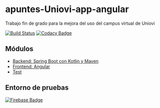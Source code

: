 # apuntes-Uniovi-app-angular

Trabajo fin de grado para la mejora del uso del campus virtual de Uniovi 

[![Build Status](https://travis-ci.com/igm1990/apuntes-Uniovi-app-angular.svg?branch=master)](https://travis-ci.com/igm1990/apuntes-Uniovi-app-angular)
[![Codacy Badge](https://app.codacy.com/project/badge/Grade/21f3c60d9c1a4d5a87a1af99de4bd545)](https://www.codacy.com/gh/igm1990/apuntes-Uniovi-app-angular/dashboard?utm_source=github.com&amp;utm_medium=referral&amp;utm_content=igm1990/apuntes-Uniovi-app-angular&amp;utm_campaign=Badge_Grade)

## Módulos

-   [Backend: Spring Boot con Kotlin y Maven](https://github.com/igm1990/apuntes-Uniovi-app-backend)
-   [Frontend: Angular](https://github.com/igm1990/apuntes-Uniovi-app-angular)
-   [Test](https://github.com/igm1990/apuntes-Uniovi-app-test)

## Entorno de pruebas
[![Firebase Badge](https://encrypted-tbn0.gstatic.com/images?q=tbn:ANd9GcQ9L5GIawim9buDyWHonhIOxbPtt12nla1lgQ&usqp=CAU)](https://apuntes-uniovi-app.web.app/)
